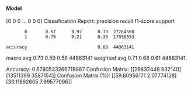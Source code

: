 #### Model
[0 0 0 ... 0 0 0]
Classification Report:
              precision    recall  f1-score   support

           0       0.67      0.97      0.79  27764588
           1       0.79      0.21      0.33  17098553

    accuracy                           0.68  44863141
   macro avg       0.73      0.59      0.56  44863141
weighted avg       0.71      0.68      0.61  44863141

Accuracy: 0.6780533266718887
Confusion Matrix:
[[26832448   932140]
 [13511399  3587154]]
Confusion Matrix (%):
[[59.80956171  2.07774128]
 [30.11692605  7.99577096]]

